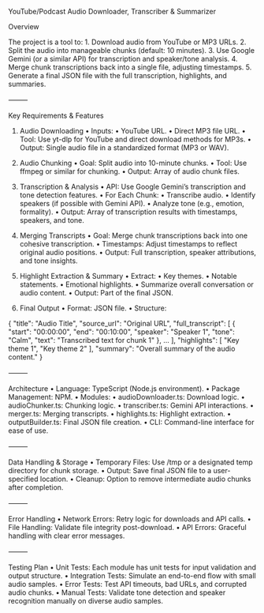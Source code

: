YouTube/Podcast Audio Downloader, Transcriber & Summarizer

Overview

The project is a tool to:
	1.	Download audio from YouTube or MP3 URLs.
	2.	Split the audio into manageable chunks (default: 10 minutes).
	3.	Use Google Gemini (or a similar API) for transcription and speaker/tone analysis.
	4.	Merge chunk transcriptions back into a single file, adjusting timestamps.
	5.	Generate a final JSON file with the full transcription, highlights, and summaries.

⸻

Key Requirements & Features

1. Audio Downloading
	•	Inputs:
	•	YouTube URL.
	•	Direct MP3 file URL.
	•	Tool: Use yt-dlp for YouTube and direct download methods for MP3s.
	•	Output: Single audio file in a standardized format (MP3 or WAV).

2. Audio Chunking
	•	Goal: Split audio into 10-minute chunks.
	•	Tool: Use ffmpeg or similar for chunking.
	•	Output: Array of audio chunk files.

3. Transcription & Analysis
	•	API: Use Google Gemini’s transcription and tone detection features.
	•	For Each Chunk:
	•	Transcribe audio.
	•	Identify speakers (if possible with Gemini API).
	•	Analyze tone (e.g., emotion, formality).
	•	Output: Array of transcription results with timestamps, speakers, and tone.

4. Merging Transcripts
	•	Goal: Merge chunk transcriptions back into one cohesive transcription.
	•	Timestamps: Adjust timestamps to reflect original audio positions.
	•	Output: Full transcription, speaker attributions, and tone insights.

5. Highlight Extraction & Summary
	•	Extract:
	•	Key themes.
	•	Notable statements.
	•	Emotional highlights.
	•	Summarize overall conversation or audio content.
	•	Output: Part of the final JSON.

6. Final Output
	•	Format: JSON file.
	•	Structure:

{
  "title": "Audio Title",
  "source_url": "Original URL",
  "full_transcript": [
    {
      "start": "00:00:00",
      "end": "00:10:00",
      "speaker": "Speaker 1",
      "tone": "Calm",
      "text": "Transcribed text for chunk 1"
    },
    ...
  ],
  "highlights": [
    "Key theme 1",
    "Key theme 2"
  ],
  "summary": "Overall summary of the audio content."
}



⸻

Architecture
	•	Language: TypeScript (Node.js environment).
	•	Package Management: NPM.
	•	Modules:
	•	audioDownloader.ts: Download logic.
	•	audioChunker.ts: Chunking logic.
	•	transcriber.ts: Gemini API interactions.
	•	merger.ts: Merging transcripts.
	•	highlights.ts: Highlight extraction.
	•	outputBuilder.ts: Final JSON file creation.
	•	CLI: Command-line interface for ease of use.

⸻

Data Handling & Storage
	•	Temporary Files: Use /tmp or a designated temp directory for chunk storage.
	•	Output: Save final JSON file to a user-specified location.
	•	Cleanup: Option to remove intermediate audio chunks after completion.

⸻

Error Handling
	•	Network Errors: Retry logic for downloads and API calls.
	•	File Handling: Validate file integrity post-download.
	•	API Errors: Graceful handling with clear error messages.

⸻

Testing Plan
	•	Unit Tests: Each module has unit tests for input validation and output structure.
	•	Integration Tests: Simulate an end-to-end flow with small audio samples.
	•	Error Tests: Test API timeouts, bad URLs, and corrupted audio chunks.
	•	Manual Tests: Validate tone detection and speaker recognition manually on diverse audio samples.
